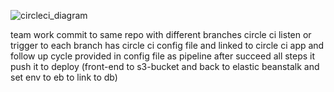 ![circleci_diagram](https://user-images.githubusercontent.com/77550770/214138000-e944a67f-9aae-44f9-9991-8c8ac5ffde39.png)

team work commit to same repo with different branches circle ci listen or trigger to each branch has circle ci config file and linked to circle ci app
and follow up cycle provided in config file as pipeline after succeed all steps it push it to deploy (front-end to s3-bucket and back to elastic beanstalk and set env to eb to link to db)

